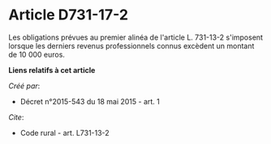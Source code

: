 # Article D731-17-2

Les obligations prévues au premier alinéa de l'article L. 731-13-2 s'imposent lorsque les derniers revenus professionnels
connus excèdent un montant de 10 000 euros.

**Liens relatifs à cet article**

_Créé par_:

  - Décret n°2015-543 du 18 mai 2015 - art. 1

_Cite_:

  - Code rural - art. L731-13-2
